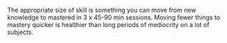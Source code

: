 The appropriate size of skill is something you can move from new knowledge to mastered in 3 x 45-90 min sessions. Moving fewer things to mastery quicker is healthier than long periods of mediocrity on a lot of subjects.